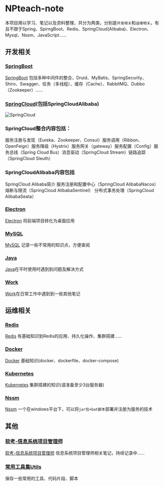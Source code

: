 # NPteach-note
本项目用以学习、笔记以及资料整理，共分为两类，分别是`开发相关`和`运维相关`。有且不限于Spring、SpirngBoot、Redis、SpringCloud(Alibaba)、Electron、Mysql、Nssm、JavaScript......
## 开发相关
### [SpringBoot](./SpringBoot)
[SpringBoot](./SpringBoot) 包括多种中间件的整合，Druid、MyBatis、SpringSecurity、Shiro、Swagger、任务（多线程）、缓存（Cache）、RabbitMQ、Dubbo（Zookeeper）......
### [SpringCloud](./SpringCloud)(包括SpringCloudAlibaba)
![SpringCloud](./assets/ReadMe.md/1609683765035_image.png)
### SpringCloud整合内容包括：
服务注册与发现（Eureka、Zookeeper、Consul）服务调用（Ribbon、OpenFeign）服务降级（Hystrix）服务网关（gateway）服务配置（Config）服务总线（Spring Cloud Bus）消息驱动（SpringCloud Stream）链路追踪（SpringCloud Sleuth）
### SpringCloudAlibaba内容包括
SpringCloud Alibaba简介
服务注册和配置中心（SpringCloud AlibabaNacos）
熔断与限流（SpringCloud AlibabaSentinel）
分布式事务处理（SpringCloud AlibabaSeata）
### [Electron](./Electron.md)
[Electron](./Electron.md) 将前端项目转化为桌面应用
### [MySQL](./MySQL.md)
[MySQL](./MySQL.md) 记录一些不常用的知识点，方便查阅
### [Java](./Java.md)
[Java](./Java.md)在平时使用时遇到到问题及解决方式
### [Work](./Work.md)
[Work](./Work.md)在日常工作中遇到到一些其他笔记
## 运维相关
### [Redis](./Redis.md)
[Redis](./Redis.md) 有基础知识到Redis的应用、持久化操作、集群搭建......
### [Docker](./Docker.md)
[Docker](./Docker.md) 基础知识(docker、dockerfile、docker-compose)
### [Kubernetes](./Kubernetes.md)
[Kubernetes](./Kubernetes.md) 集群搭建的知识(请准备至少3台服务器)
### [Nssm](./Nssm.md)
[Nssm](./Nssm.md) 一个在windows平台下，可以将`jar包+bat脚本`部署并注册为服务的技术
## 其他
### [软考-信息系统项目管理师](./PM.md)
[软考-信息系统项目管理师](./PM.md) 信息系统项目管理师相关笔记，持续记录中......
### [常用工具集Utils](./Utils.md)
保存一些常用的工具、代码片段、脚本
